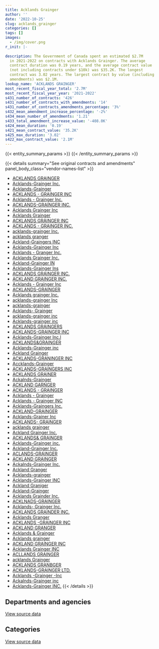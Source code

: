 ```yaml
---
title: Acklands Grainger
author: ''
date: '2022-10-25'
slug: acklands_grainger
categories: []
tags: []
images:
  - /img/cover.png
r_init: |-
  
description: The Government of Canada spent an estimated $2.7M
  in 2021-2022 on contracts with Acklands Grainger. The average
  contract duration was 0.19 years, and the average contract value
  (not including contracts under $10k) was $35.2K. The longest
  contract was 3.02 years. The largest contract by value (including
  amendments) was $2.1M.
lookup_name: 'ACKLANDS GRAINGER'
most_recent_fiscal_year_total: '2.7M'
most_recent_fiscal_year_year: '2021-2022'
s431_number_of_contracts: '426'
s431_number_of_contracts_with_amendments: '14'
s431_number_of_contracts_amendments_percentage: '3%'
s432_mean_amendment_increase_percentage: '-2%'
s434_mean_number_of_amendments: '1.21'
s433_total_amendment_increase_value: '-408.0K'
s424_mean_duration: '0.19'
s421_mean_contract_value: '35.2K'
s425_max_duration: '3.02'
s422_max_contract_value: '2.1M'
---
```


<script src="/rmarkdown-libs/htmlwidgets/htmlwidgets.js"></script>
<link href="/rmarkdown-libs/datatables-css/datatables-crosstalk.css" rel="stylesheet" />
<script src="/rmarkdown-libs/datatables-binding/datatables.js"></script>
<script src="/rmarkdown-libs/jquery/jquery-3.6.0.min.js"></script>
<link href="/rmarkdown-libs/dt-core-bootstrap/css/dataTables.bootstrap.min.css" rel="stylesheet" />
<link href="/rmarkdown-libs/dt-core-bootstrap/css/dataTables.bootstrap.extra.css" rel="stylesheet" />
<script src="/rmarkdown-libs/dt-core-bootstrap/js/jquery.dataTables.min.js"></script>
<script src="/rmarkdown-libs/dt-core-bootstrap/js/dataTables.bootstrap.min.js"></script>
<link href="/rmarkdown-libs/crosstalk/css/crosstalk.min.css" rel="stylesheet" />
<script src="/rmarkdown-libs/crosstalk/js/crosstalk.min.js"></script>
<script src="/rmarkdown-libs/htmlwidgets/htmlwidgets.js"></script>
<link href="/rmarkdown-libs/datatables-css/datatables-crosstalk.css" rel="stylesheet" />
<script src="/rmarkdown-libs/datatables-binding/datatables.js"></script>
<script src="/rmarkdown-libs/jquery/jquery-3.6.0.min.js"></script>
<link href="/rmarkdown-libs/dt-core-bootstrap/css/dataTables.bootstrap.min.css" rel="stylesheet" />
<link href="/rmarkdown-libs/dt-core-bootstrap/css/dataTables.bootstrap.extra.css" rel="stylesheet" />
<script src="/rmarkdown-libs/dt-core-bootstrap/js/jquery.dataTables.min.js"></script>
<script src="/rmarkdown-libs/dt-core-bootstrap/js/dataTables.bootstrap.min.js"></script>
<link href="/rmarkdown-libs/crosstalk/css/crosstalk.min.css" rel="stylesheet" />
<script src="/rmarkdown-libs/crosstalk/js/crosstalk.min.js"></script>

{{< entity_summary_params >}}
{{< /entity_summary_params >}}

{{< details summary="See original contracts and amendments" panel_body_class="vendor-names-list" >}}
- [ACKLANDS GRAINGER](https://search.open.canada.ca/en/ct/?sort=contract_value_f%20desc&page=1&search_text=%22ACKLANDS%20GRAINGER%22)
- [Acklands-Grainger Inc.](https://search.open.canada.ca/en/ct/?sort=contract_value_f%20desc&page=1&search_text=%22Acklands-Grainger%20Inc.%22)
- [Acklands-Grainger](https://search.open.canada.ca/en/ct/?sort=contract_value_f%20desc&page=1&search_text=%22Acklands-Grainger%22)
- [ACKLANDS - GRAINGER INC](https://search.open.canada.ca/en/ct/?sort=contract_value_f%20desc&page=1&search_text=%22ACKLANDS%20-%20GRAINGER%20INC%22)
- [Acklands - Grainger Inc.](https://search.open.canada.ca/en/ct/?sort=contract_value_f%20desc&page=1&search_text=%22Acklands%20-%20Grainger%20Inc.%22)
- [ACKLANDS-GRAINGER INC.](https://search.open.canada.ca/en/ct/?sort=contract_value_f%20desc&page=1&search_text=%22ACKLANDS-GRAINGER%20INC.%22)
- [Acklands Grainger Inc](https://search.open.canada.ca/en/ct/?sort=contract_value_f%20desc&page=1&search_text=%22Acklands%20Grainger%20Inc%22)
- [Acklands Grainger](https://search.open.canada.ca/en/ct/?sort=contract_value_f%20desc&page=1&search_text=%22Acklands%20Grainger%22)
- [ACKLANDS GRAINGER INC](https://search.open.canada.ca/en/ct/?sort=contract_value_f%20desc&page=1&search_text=%22ACKLANDS%20GRAINGER%20INC%22)
- [ACKLANDS - GRAINGER INC.](https://search.open.canada.ca/en/ct/?sort=contract_value_f%20desc&page=1&search_text=%22ACKLANDS%20-%20GRAINGER%20INC.%22)
- [acklands-grainger Inc.](https://search.open.canada.ca/en/ct/?sort=contract_value_f%20desc&page=1&search_text=%22acklands-grainger%20Inc.%22)
- [acklands granger](https://search.open.canada.ca/en/ct/?sort=contract_value_f%20desc&page=1&search_text=%22acklands%20granger%22)
- [Ackland-Graingers INC](https://search.open.canada.ca/en/ct/?sort=contract_value_f%20desc&page=1&search_text=%22Ackland-Graingers%20INC%22)
- [Acklands-Grainger Inc](https://search.open.canada.ca/en/ct/?sort=contract_value_f%20desc&page=1&search_text=%22Acklands-Grainger%20Inc%22)
- [Acklands - Granger Inc.](https://search.open.canada.ca/en/ct/?sort=contract_value_f%20desc&page=1&search_text=%22Acklands%20-%20Granger%20Inc.%22)
- [Acklands Grainger Inc.](https://search.open.canada.ca/en/ct/?sort=contract_value_f%20desc&page=1&search_text=%22Acklands%20Grainger%20Inc.%22)
- [Ackland-Grainger IN](https://search.open.canada.ca/en/ct/?sort=contract_value_f%20desc&page=1&search_text=%22Ackland-Grainger%20IN%22)
- [Acklands-Grainger Ins](https://search.open.canada.ca/en/ct/?sort=contract_value_f%20desc&page=1&search_text=%22Acklands-Grainger%20Ins%22)
- [ACKLANDS GRAINGER INC.](https://search.open.canada.ca/en/ct/?sort=contract_value_f%20desc&page=1&search_text=%22ACKLANDS%20GRAINGER%20INC.%22)
- [ACKLAND GRAINGER INC.](https://search.open.canada.ca/en/ct/?sort=contract_value_f%20desc&page=1&search_text=%22ACKLAND%20GRAINGER%20INC.%22)
- [Acklands - Grainger Inc](https://search.open.canada.ca/en/ct/?sort=contract_value_f%20desc&page=1&search_text=%22Acklands%20-%20Grainger%20Inc%22)
- [ACKLANDS-GRAINGER](https://search.open.canada.ca/en/ct/?sort=contract_value_f%20desc&page=1&search_text=%22ACKLANDS-GRAINGER%22)
- [Acklands grainger Inc.](https://search.open.canada.ca/en/ct/?sort=contract_value_f%20desc&page=1&search_text=%22Acklands%20grainger%20Inc.%22)
- [acklands-grainger Inc](https://search.open.canada.ca/en/ct/?sort=contract_value_f%20desc&page=1&search_text=%22acklands-grainger%20Inc%22)
- [acklands-grainger](https://search.open.canada.ca/en/ct/?sort=contract_value_f%20desc&page=1&search_text=%22acklands-grainger%22)
- [Acklands- Grainger](https://search.open.canada.ca/en/ct/?sort=contract_value_f%20desc&page=1&search_text=%22Acklands-%20Grainger%22)
- [acklands-grainger inc](https://search.open.canada.ca/en/ct/?sort=contract_value_f%20desc&page=1&search_text=%22acklands-grainger%20inc%22)
- [Acklands-grainger inc](https://search.open.canada.ca/en/ct/?sort=contract_value_f%20desc&page=1&search_text=%22Acklands-grainger%20inc%22)
- [ACKLANDS GRAINGERS](https://search.open.canada.ca/en/ct/?sort=contract_value_f%20desc&page=1&search_text=%22ACKLANDS%20GRAINGERS%22)
- [ACKLANDS-GRAINGER INC](https://search.open.canada.ca/en/ct/?sort=contract_value_f%20desc&page=1&search_text=%22ACKLANDS-GRAINGER%20INC%22)
- [Acklands-Grainger Inc.l](https://search.open.canada.ca/en/ct/?sort=contract_value_f%20desc&page=1&search_text=%22Acklands-Grainger%20Inc.l%22)
- [ACKLANDS&GRAINGER](https://search.open.canada.ca/en/ct/?sort=contract_value_f%20desc&page=1&search_text=%22ACKLANDS%26GRAINGER%22)
- [Acklands-Grainger inc](https://search.open.canada.ca/en/ct/?sort=contract_value_f%20desc&page=1&search_text=%22Acklands-Grainger%20inc%22)
- [Ackland Grainger](https://search.open.canada.ca/en/ct/?sort=contract_value_f%20desc&page=1&search_text=%22Ackland%20Grainger%22)
- [ACKLANDS-GRANINGER INC](https://search.open.canada.ca/en/ct/?sort=contract_value_f%20desc&page=1&search_text=%22ACKLANDS-GRANINGER%20INC%22)
- [Accklands-Grainger](https://search.open.canada.ca/en/ct/?sort=contract_value_f%20desc&page=1&search_text=%22Accklands-Grainger%22)
- [ACKLANDS-GRAINGERS INC](https://search.open.canada.ca/en/ct/?sort=contract_value_f%20desc&page=1&search_text=%22ACKLANDS-GRAINGERS%20INC%22)
- [ACKLANDS GRAINER](https://search.open.canada.ca/en/ct/?sort=contract_value_f%20desc&page=1&search_text=%22ACKLANDS%20GRAINER%22)
- [Ackalnds-Grainger](https://search.open.canada.ca/en/ct/?sort=contract_value_f%20desc&page=1&search_text=%22Ackalnds-Grainger%22)
- [ACKLAND GARNGER](https://search.open.canada.ca/en/ct/?sort=contract_value_f%20desc&page=1&search_text=%22ACKLAND%20GARNGER%22)
- [ACKLANDS - GRAINGER](https://search.open.canada.ca/en/ct/?sort=contract_value_f%20desc&page=1&search_text=%22ACKLANDS%20-%20GRAINGER%22)
- [Acklands - Grainger](https://search.open.canada.ca/en/ct/?sort=contract_value_f%20desc&page=1&search_text=%22Acklands%20-%20Grainger%22)
- [Acklands - Grainger INC](https://search.open.canada.ca/en/ct/?sort=contract_value_f%20desc&page=1&search_text=%22Acklands%20-%20Grainger%20INC%22)
- [Acklands-Graingers Inc.](https://search.open.canada.ca/en/ct/?sort=contract_value_f%20desc&page=1&search_text=%22Acklands-Graingers%20Inc.%22)
- [ACKLAND-GRAINGER](https://search.open.canada.ca/en/ct/?sort=contract_value_f%20desc&page=1&search_text=%22ACKLAND-GRAINGER%22)
- [Acklands-Grainer Inc](https://search.open.canada.ca/en/ct/?sort=contract_value_f%20desc&page=1&search_text=%22Acklands-Grainer%20Inc%22)
- [ACKLANDS- GRAINGER](https://search.open.canada.ca/en/ct/?sort=contract_value_f%20desc&page=1&search_text=%22ACKLANDS-%20GRAINGER%22)
- [acklands grainger](https://search.open.canada.ca/en/ct/?sort=contract_value_f%20desc&page=1&search_text=%22acklands%20grainger%22)
- [Ackland Grainger Inc.](https://search.open.canada.ca/en/ct/?sort=contract_value_f%20desc&page=1&search_text=%22Ackland%20Grainger%20Inc.%22)
- [ACKLANDS& GRAINGER](https://search.open.canada.ca/en/ct/?sort=contract_value_f%20desc&page=1&search_text=%22ACKLANDS%26%20GRAINGER%22)
- [Acklands-Grainger inc.](https://search.open.canada.ca/en/ct/?sort=contract_value_f%20desc&page=1&search_text=%22Acklands-Grainger%20inc.%22)
- [Ackland-Grainger Inc.](https://search.open.canada.ca/en/ct/?sort=contract_value_f%20desc&page=1&search_text=%22Ackland-Grainger%20Inc.%22)
- [ACLANDS-GRAINGER](https://search.open.canada.ca/en/ct/?sort=contract_value_f%20desc&page=1&search_text=%22ACLANDS-GRAINGER%22)
- [ACKLAND GRAINGER](https://search.open.canada.ca/en/ct/?sort=contract_value_f%20desc&page=1&search_text=%22ACKLAND%20GRAINGER%22)
- [Ackalnds-Grainger Inc.](https://search.open.canada.ca/en/ct/?sort=contract_value_f%20desc&page=1&search_text=%22Ackalnds-Grainger%20Inc.%22)
- [Ackland Granger](https://search.open.canada.ca/en/ct/?sort=contract_value_f%20desc&page=1&search_text=%22Ackland%20Granger%22)
- [Acklands-grainger](https://search.open.canada.ca/en/ct/?sort=contract_value_f%20desc&page=1&search_text=%22Acklands-grainger%22)
- [Acklands-Grainger INC](https://search.open.canada.ca/en/ct/?sort=contract_value_f%20desc&page=1&search_text=%22Acklands-Grainger%20INC%22)
- [Ackland Graniger](https://search.open.canada.ca/en/ct/?sort=contract_value_f%20desc&page=1&search_text=%22Ackland%20Graniger%22)
- [Ackland-Grainger](https://search.open.canada.ca/en/ct/?sort=contract_value_f%20desc&page=1&search_text=%22Ackland-Grainger%22)
- [Acklands Grainder Inc.](https://search.open.canada.ca/en/ct/?sort=contract_value_f%20desc&page=1&search_text=%22Acklands%20Grainder%20Inc.%22)
- [ACKLNADS-GRAINGER](https://search.open.canada.ca/en/ct/?sort=contract_value_f%20desc&page=1&search_text=%22ACKLNADS-GRAINGER%22)
- [Acklands- Grainger Inc.](https://search.open.canada.ca/en/ct/?sort=contract_value_f%20desc&page=1&search_text=%22Acklands-%20Grainger%20Inc.%22)
- [ACKLANDS GRAINDER INC.](https://search.open.canada.ca/en/ct/?sort=contract_value_f%20desc&page=1&search_text=%22ACKLANDS%20GRAINDER%20INC.%22)
- [Acklands Granger](https://search.open.canada.ca/en/ct/?sort=contract_value_f%20desc&page=1&search_text=%22Acklands%20Granger%22)
- [ACKLANDS -GRAINGER INC](https://search.open.canada.ca/en/ct/?sort=contract_value_f%20desc&page=1&search_text=%22ACKLANDS%20-GRAINGER%20INC%22)
- [ACKLAND GRANGER](https://search.open.canada.ca/en/ct/?sort=contract_value_f%20desc&page=1&search_text=%22ACKLAND%20GRANGER%22)
- [Acklands & Grainger](https://search.open.canada.ca/en/ct/?sort=contract_value_f%20desc&page=1&search_text=%22Acklands%20%26%20Grainger%22)
- [Acklands grainger](https://search.open.canada.ca/en/ct/?sort=contract_value_f%20desc&page=1&search_text=%22Acklands%20grainger%22)
- [ACKLAND GRAINGER INC](https://search.open.canada.ca/en/ct/?sort=contract_value_f%20desc&page=1&search_text=%22ACKLAND%20GRAINGER%20INC%22)
- [Acklands Grainger INC](https://search.open.canada.ca/en/ct/?sort=contract_value_f%20desc&page=1&search_text=%22Acklands%20Grainger%20INC%22)
- [ACLLANDS GRAINGER](https://search.open.canada.ca/en/ct/?sort=contract_value_f%20desc&page=1&search_text=%22ACLLANDS%20GRAINGER%22)
- [acklands Grainger](https://search.open.canada.ca/en/ct/?sort=contract_value_f%20desc&page=1&search_text=%22acklands%20Grainger%22)
- [ACKLANDS GRANBGER](https://search.open.canada.ca/en/ct/?sort=contract_value_f%20desc&page=1&search_text=%22ACKLANDS%20GRANBGER%22)
- [ACKLANDS-GRAINGER LTD.](https://search.open.canada.ca/en/ct/?sort=contract_value_f%20desc&page=1&search_text=%22ACKLANDS-GRAINGER%20LTD.%22)
- [Acklands -Grainger -Inc](https://search.open.canada.ca/en/ct/?sort=contract_value_f%20desc&page=1&search_text=%22Acklands%20-Grainger%20-Inc%22)
- [Ackalnds-Grainger inc](https://search.open.canada.ca/en/ct/?sort=contract_value_f%20desc&page=1&search_text=%22Ackalnds-Grainger%20inc%22)
- [Acklands-Grainger INC.](https://search.open.canada.ca/en/ct/?sort=contract_value_f%20desc&page=1&search_text=%22Acklands-Grainger%20INC.%22)
{{< /details >}}

## Departments and agencies

<div id="htmlwidget-1" style="width:100%;height:auto;" class="datatables html-widget"></div>
<script type="application/json" data-for="htmlwidget-1">{"x":{"style":"bootstrap","filter":"none","vertical":false,"data":[["<a href=\"/departments/cbsa-asfc/\">Canada Border Services Agency<\/a>","<a href=\"/departments/cfia-acia/\">Canadian Food Inspection Agency<\/a>","<a href=\"/departments/csc-scc/\">Correctional Service of Canada<\/a>","<a href=\"/departments/dfatd-maecd/\">Global Affairs Canada<\/a>","<a href=\"/departments/dfo-mpo/\">Fisheries and Oceans Canada<\/a>","<a href=\"/departments/dnd-mdn/\">National Defence<\/a>","<a href=\"/departments/ec/\">Environment and Climate Change Canada<\/a>","<a href=\"/departments/isc-sac/\">Indigenous Services Canada<\/a>","<a href=\"/departments/nrc-cnrc/\">National Research Council Canada<\/a>","<a href=\"/departments/pc/\">Parks Canada<\/a>","<a href=\"/departments/phac-aspc/\">Public Health Agency of Canada<\/a>","<a href=\"/departments/pwgsc-tpsgc/\">Public Services and Procurement Canada<\/a>","<a href=\"/departments/rcmp-grc/\">Royal Canadian Mounted Police<\/a>","<a href=\"/departments/tc/\">Transport Canada<\/a>"],[24862.62,null,10393.79,null,399195.18,1580891.49,36046.88,12070.02,null,22253.48,96869.82,null,119796.66,null],[120849.94,null,65744,183427.96,85029.09,816448.82,23401.95,null,45896.39,null,683413.17,12812.27,127684.81,null],[112687.96,null,148443.45,null,213678.99,1282247.83,null,null,null,null,2481786.47,null,272198.59,20907.6],[45373.37,12924.38,237953.16,25655.04,362082.02,979231.48,null,null,null,6471.66,355417.31,12011.44,665185.76,null]],"container":"<table class=\"table table-striped table-hover row-border order-column display\">\n  <thead>\n    <tr>\n      <th>Department<\/th>\n      <th>2018-2019<\/th>\n      <th>2019-2020<\/th>\n      <th>2020-2021<\/th>\n      <th>2021-2022<\/th>\n    <\/tr>\n  <\/thead>\n<\/table>","options":{"order":[[4,"desc"]],"pageLength":10,"autoWidth":true,"columnDefs":[{"targets":1,"render":"function(data, type, row, meta) {\n    return type !== 'display' ? data : DTWidget.formatCurrency(data, \"$\", 2, 3, \",\", \".\", true, null);\n  }"},{"targets":2,"render":"function(data, type, row, meta) {\n    return type !== 'display' ? data : DTWidget.formatCurrency(data, \"$\", 2, 3, \",\", \".\", true, null);\n  }"},{"targets":3,"render":"function(data, type, row, meta) {\n    return type !== 'display' ? data : DTWidget.formatCurrency(data, \"$\", 2, 3, \",\", \".\", true, null);\n  }"},{"targets":4,"render":"function(data, type, row, meta) {\n    return type !== 'display' ? data : DTWidget.formatCurrency(data, \"$\", 2, 3, \",\", \".\", true, null);\n  }"},{"width":"16%","targets":[1,2,3,4]},{"className":"dt-right","targets":[1,2,3,4]}],"orderClasses":false}},"evals":["options.columnDefs.0.render","options.columnDefs.1.render","options.columnDefs.2.render","options.columnDefs.3.render"],"jsHooks":[]}</script>
<p class="text-right">
<a href="https://github.com/GoC-Spending/contracts-data/tree/main/data/out/vendors/acklands_grainger/summary_by_fiscal_year_by_department.csv" class="source-data-link btn btn-link">View source data</a>
</p>

## Categories

<div id="htmlwidget-2" style="width:100%;height:auto;" class="datatables html-widget"></div>
<script type="application/json" data-for="htmlwidget-2">{"x":{"style":"bootstrap","filter":"none","vertical":false,"data":[["<a href=\"/categories/facilities_and_construction/\">Facilities and construction<\/a>","<a href=\"/categories/office_management/\">Office management<\/a>","<a href=\"/categories/defence/\">Defence<\/a>","<a href=\"/categories/professional_services/\">Professional services<\/a>","<a href=\"/categories/information_technology/\">Information technology<\/a>","<a href=\"/categories/medical/\">Medical<\/a>","<a href=\"/categories/transportation_and_logistics/\">Transportation and logistics<\/a>","<a href=\"/categories/industrial_products_and_services/\">Industrial products and services<\/a>"],[151210.43,125378.33,376139.25,null,null,144787.78,null,1504864.15],[null,193424.77,290809.74,null,null,690702.59,null,989771.29],[22748.15,26840.64,98194.23,null,null,2501820.9,90813.14,1791533.84],[37185.79,437949.69,288992.59,13042.51,16116.08,531409.59,58079.18,1319530.19]],"container":"<table class=\"table table-striped table-hover row-border order-column display\">\n  <thead>\n    <tr>\n      <th>Category<\/th>\n      <th>2018-2019<\/th>\n      <th>2019-2020<\/th>\n      <th>2020-2021<\/th>\n      <th>2021-2022<\/th>\n    <\/tr>\n  <\/thead>\n<\/table>","options":{"order":[[4,"desc"]],"dom":"t","pageLength":30,"autoWidth":true,"columnDefs":[{"targets":1,"render":"function(data, type, row, meta) {\n    return type !== 'display' ? data : DTWidget.formatCurrency(data, \"$\", 2, 3, \",\", \".\", true, null);\n  }"},{"targets":2,"render":"function(data, type, row, meta) {\n    return type !== 'display' ? data : DTWidget.formatCurrency(data, \"$\", 2, 3, \",\", \".\", true, null);\n  }"},{"targets":3,"render":"function(data, type, row, meta) {\n    return type !== 'display' ? data : DTWidget.formatCurrency(data, \"$\", 2, 3, \",\", \".\", true, null);\n  }"},{"targets":4,"render":"function(data, type, row, meta) {\n    return type !== 'display' ? data : DTWidget.formatCurrency(data, \"$\", 2, 3, \",\", \".\", true, null);\n  }"},{"width":"16%","targets":[1,2,3,4]},{"className":"dt-right","targets":[1,2,3,4]}],"orderClasses":false,"lengthMenu":[10,25,30,50,100]}},"evals":["options.columnDefs.0.render","options.columnDefs.1.render","options.columnDefs.2.render","options.columnDefs.3.render"],"jsHooks":[]}</script>
<p class="text-right">
<a href="https://github.com/GoC-Spending/contracts-data/tree/main/data/out/vendors/acklands_grainger/summary_by_fiscal_year_by_category.csv" class="source-data-link btn btn-link">View source data</a>
</p>
